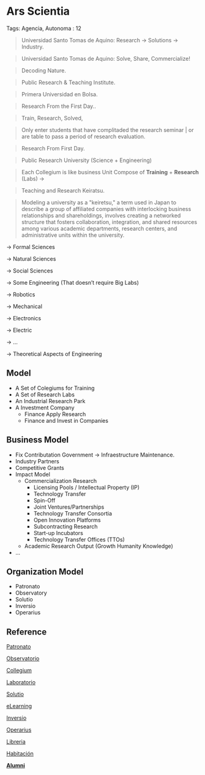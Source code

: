# Ars Scientia

Tags: Agencia, Autonoma
: 12

> Universidad Santo Tomas de Aquino: Research → Solutions → Industry.
> 

> Universidad Santo Tomas de Aquino: Solve, Share, Commercialize!
> 

> Decoding Nature.
> 

> Public Research & Teaching Institute.
> 

> Primera Universidad en Bolsa.
> 

> Research From the First Day..
> 

> Train, Research, Solved,
> 

> Only enter students that have complitaded the research seminar | or are table to pass a period of research evaluation.
> 

> Research From First Day.
> 

> Public Research University (Science + Engineering)
> 

> Each Collegium is like business Unit Compose of **Training** + **Research** (Labs) →
> 

> Teaching and Research Keiratsu.
> 

> Modeling a university as a "keiretsu," a term used in Japan to describe a group of affiliated companies with interlocking business relationships and shareholdings, involves creating a networked structure that fosters collaboration, integration, and shared resources among various academic departments, research centers, and administrative units within the university.
> 

→ Formal Sciences

→ Natural Sciences

→ Social Sciences

→ Some Engineering (That doesn’t require Big Labs)

→ Robotics 

→ Mechanical

→ Electronics

→ Electric

→ …

→ Theoretical Aspects of Engineering

## Model

- A Set of Colegiums for Training
- A Set  of Research Labs
- An Industrial  Research Park
- A  Investment Company
    - Finance Apply Research
    - Finance and Invest in Companies

## Business Model

- Fix Contributation Government → Infraestructure Maintenance.
- Industry Partners
- Competitive Grants
- Impact Model
    - Commercialization Research
        - Licensing Pools / Intellectual Property (IP)
        - Technology Transfer
        - Spin-Off
        - Joint Ventures/Partnerships
        - Technology Transfer Consortia
        - Open Innovation Platforms
        - Subcontracting Research
        - Start-up Incubators
        - Technology Transfer Offices (TTOs)
    - Academic Research Output (Growth Humanity Knowledge)
- …

## Organization Model

- Patronato
- Observatory
- Solutio
- Inversio
- Operarius

## Reference

[Patronato](Ars%20Scientia%207f58d51c7bed4a978f1f1c5f890d59b3/Patronato%20254626cdd72e42e598585b064b18092c.md)

[Observatorio](Ars%20Scientia%207f58d51c7bed4a978f1f1c5f890d59b3/Observatorio%20dc732344ee544a41a67f008b70d10a4e.md)

[Collegium](Ars%20Scientia%207f58d51c7bed4a978f1f1c5f890d59b3/Collegium%20de8d03cc83e24f05b81e7687bae25d68.md)

[Laboratorio](Ars%20Scientia%207f58d51c7bed4a978f1f1c5f890d59b3/Laboratorio%20bd96c3cb542e4bb9a2adfaefa198882a.md)

[Solutio](Ars%20Scientia%207f58d51c7bed4a978f1f1c5f890d59b3/Solutio%208cc45116f7c04f65aed14f0a2a3166a4.md)

[eLearning](Ars%20Scientia%207f58d51c7bed4a978f1f1c5f890d59b3/eLearning%204c8ced66a3f9489a83ec88f4f5208f59.md)

[Inversio](Ars%20Scientia%207f58d51c7bed4a978f1f1c5f890d59b3/Inversio%20a9ea3c8a4752427389c8f2a93306d3ab.md)

[Operarius](Ars%20Scientia%207f58d51c7bed4a978f1f1c5f890d59b3/Operarius%20b4790174c30a4fb8be7e69ae8e86d904.md)

[Libreria](Ars%20Scientia%207f58d51c7bed4a978f1f1c5f890d59b3/Libreria%2082de41bc23c44525bf649806f38f555a.md)

[Habitación](Ars%20Scientia%207f58d51c7bed4a978f1f1c5f890d59b3/Habitacio%CC%81n%20b2293eb644c54ae3b0c3f50812fe2289.md)

[**Alumni**](Ars%20Scientia%207f58d51c7bed4a978f1f1c5f890d59b3/Alumni%200c9eb6d035764b6f9b7fd2f2bf098298.md)